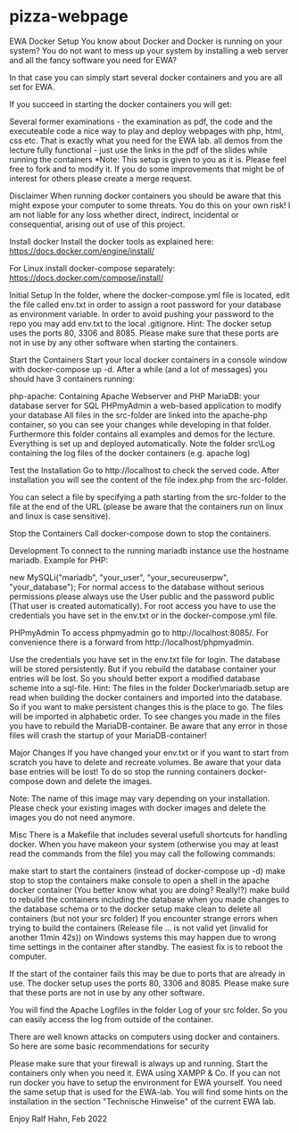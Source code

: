 # pizza-webpage
EWA Docker Setup
You know about Docker and Docker is running on your system? You do not want to mess up your system by installing a web server and all the fancy software you need for EWA?

In that case you can simply start several docker containers and you are all set for EWA.

If you succeed in starting the docker containers you will get:

Several former examinations - the examination as pdf, the code and the executeable code
a nice way to play and deploy webpages with php, html, css etc. That is exactly what you need for the EWA lab.
all demos from the lecture fully functional - just use the links in the pdf of the slides while running the containers
*Note: This setup is given to you as it is. Please feel free to fork and to modify it. If you do some improvements that might be of interest for others please create a merge request.

Disclaimer
When running docker containers you should be aware that this might expose your computer to some threats. You do this on your own risk! I am not liable for any loss whether direct, indirect, incidental or consequential, arising out of use of this project.

Install docker
Install the docker tools as explained here: https://docs.docker.com/engine/install/

For Linux install docker-compose separately: https://docs.docker.com/compose/install/

Initial Setup
In the folder, where the docker-compose.yml file is located, edit the file called env.txt in order to assign a root password for your database as environment variable. In order to avoid pushing your password to the repo you may add env.txt to the local .gitignore. Hint: The docker setup uses the ports 80, 3306 and 8085. Please make sure that these ports are not in use by any other software when starting the containers.

Start the Containers
Start your local docker containers in a console window with docker-compose up -d. After a while (and a lot of messages) you should have 3 containers running:

php-apache: Containing Apache Webserver and PHP
MariaDB: your database server for SQL
PHPmyAdmin a web-based application to modify your database
All files in the src-folder are linked into the apache-php container, so you can see your changes while developing in that folder. Furthermore this folder contains all examples and demos for the lecture. Everything is set up and deployed automatically. Note the folder src\Log containing the log files of the docker containers (e.g. apache log)

Test the Installation
Go to http://localhost to check the served code. After installation you will see the content of the file index.php from the src-folder.

You can select a file by specifying a path starting from the src-folder to the file at the end of the URL (please be aware that the containers run on linux and linux is case sensitive).

Stop the Containers
Call docker-compose down to stop the containers.

Development
To connect to the running mariadb instance use the hostname mariadb. Example for PHP:

new MySQLi("mariadb", "your_user", "your_secureuserpw", "your_database");
For normal access to the database without serious permissions please always use the User public and the password public (That user is created automatically). For root access you have to use the credentials you have set in the env.txt or in the docker-compose.yml file.

PHPmyAdmin
To access phpmyadmin go to http://localhost:8085/. For convenience there is a forward from http://localhost/phpmyadmin.

Use the credentials you have set in the env.txt file for login. The database will be stored persistently. But if you rebuild the database container your entries will be lost. So you should better export a modified database scheme into a sql-file. Hint: The files in the folder Docker\mariadb.setup are read when building the docker containers and imported into the database. So if you want to make persistent changes this is the place to go. The files will be imported in alphabetic order. To see changes you made in the files you have to rebuild the MariaDB-container. Be aware that any error in those files will crash the startup of your MariaDB-container!

Major Changes
If you have changed your env.txt or if you want to start from scratch you have to delete and recreate volumes. Be aware that your data base entries will be lost! To do so stop the running containers docker-compose down and delete the images.

Note: The name of this image may vary depending on your installation. Please check your existing images with docker images and delete the images you do not need anymore.

Misc
There is a Makefile that includes several usefull shortcuts for handling docker. When you have makeon your system (otherwise you may at least read the commands from the file) you may call the following commands:

make start to start the containers (instead of docker-compose up -d)
make stop to stop the containers
make console to open a shell in the apache docker container (You better know what you are doing? Really!?)
make build to rebuild the containers including the database when you made changes to the database schema or to the docker setup
make clean to delete all containers (but not your src folder)
If you encounter strange errors when trying to build the containers (Release file ... is not valid yet (invalid for another 11min 42s)) on Windows systems this may happen due to wrong time settings in the container after standby. The easiest fix is to reboot the computer.

If the start of the container fails this may be due to ports that are already in use. The docker setup uses the ports 80, 3306 and 8085. Please make sure that these ports are not in use by any other software.

You will find the Apache Logfiles in the folder Log of your src folder. So you can easily access the log from outside of the container.

There are well known attacks on computers using docker and containers. So here are some basic recommendations for security

Please make sure that your firewall is always up and running.
Start the containers only when you need it.
EWA using XAMPP & Co.
If you can not run docker you have to setup the environment for EWA yourself. You need the same setup that is used for the EWA-lab. You will find some hints on the installation in the section "Technische Hinweise" of the current EWA lab.

Enjoy Ralf Hahn, Feb 2022

